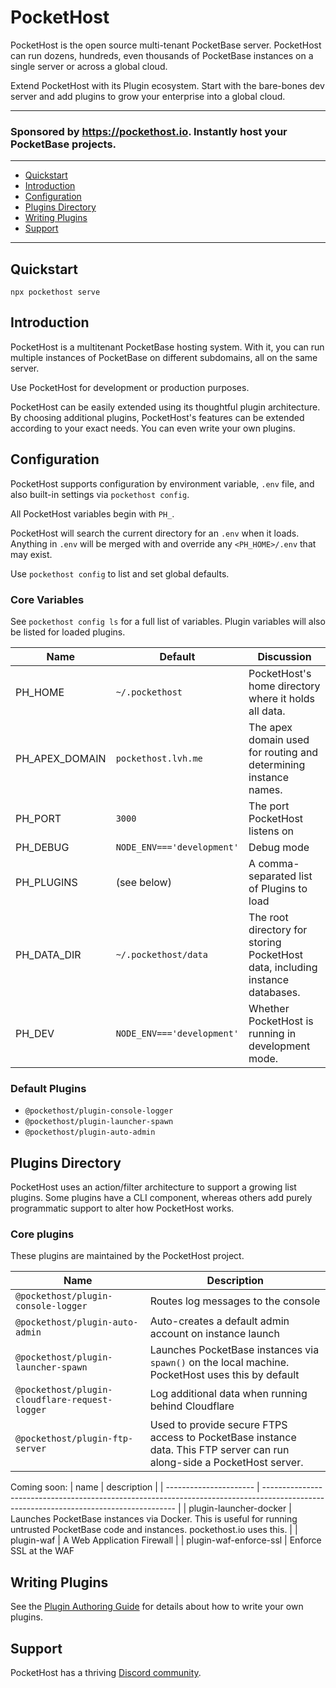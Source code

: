 # PocketHost

PocketHost is the open source multi-tenant PocketBase server. PocketHost can run dozens, hundreds, even thousands of PocketBase instances on a single server or across a global cloud.

Extend PocketHost with its Plugin ecosystem. Start with the bare-bones dev server and add plugins to grow your enterprise into a global cloud.

---

### Sponsored by https://pockethost.io. Instantly host your PocketBase projects.

---

<!-- @import "[TOC]" {cmd="toc" depthFrom=2 depthTo=2 orderedList=false} -->

<!-- code_chunk_output -->

- [Quickstart](#quickstart)
- [Introduction](#introduction)
- [Configuration](#configuration)
- [Plugins Directory](#plugins-directory)
- [Writing Plugins](#writing-plugins)
- [Support](#support)

<!-- /code_chunk_output -->

---

## Quickstart

```
npx pockethost serve
```

## Introduction

PocketHost is a multitenant PocketBase hosting system. With it, you can run multiple instances of PocketBase on different subdomains, all on the same server.

Use PocketHost for development or production purposes.

PocketHost can be easily extended using its thoughtful plugin architecture. By choosing additional plugins, PocketHost's features can be extended according to your exact needs. You can even write your own plugins.

## Configuration

PocketHost supports configuration by environment variable, `.env` file, and also built-in settings via `pockethost config`.

All PocketHost variables begin with `PH_`.

PocketHost will search the current directory for an `.env` when it loads. Anything in `.env` will be merged with and override any `<PH_HOME>/.env` that may exist.

Use `pockethost config` to list and set global defaults.

### Core Variables

See `pockethost config ls` for a full list of variables. Plugin variables will also be listed for loaded plugins.

| Name           | Default                    | Discussion                                                                    |
| -------------- | -------------------------- | ----------------------------------------------------------------------------- |
| PH_HOME        | `~/.pockethost`            | PocketHost's home directory where it holds all data.                          |
| PH_APEX_DOMAIN | `pockethost.lvh.me`        | The apex domain used for routing and determining instance names.              |
| PH_PORT        | `3000`                     | The port PocketHost listens on                                                |
| PH_DEBUG       | `NODE_ENV==='development'` | Debug mode                                                                    |
| PH_PLUGINS     | (see below)                | A comma-separated list of Plugins to load                                     |
| PH_DATA_DIR    | `~/.pockethost/data`       | The root directory for storing PocketHost data, including instance databases. |
| PH_DEV         | `NODE_ENV==='development'` | Whether PocketHost is running in development mode.                            |

### Default Plugins

- `@pockethost/plugin-console-logger`
- `@pockethost/plugin-launcher-spawn`
- `@pockethost/plugin-auto-admin`

## Plugins Directory

PocketHost uses an action/filter architecture to support a growing list plugins. Some plugins have a CLI component, whereas others add purely programmatic support to alter how PocketHost works.

### Core plugins

These plugins are maintained by the PocketHost project.

| Name                                           | Description                                                                                                             |
| ---------------------------------------------- | ----------------------------------------------------------------------------------------------------------------------- |
| `@pockethost/plugin-console-logger`            | Routes log messages to the console                                                                                      |
| `@pockethost/plugin-auto-admin`                | Auto-creates a default admin account on instance launch                                                                 |
| `@pockethost/plugin-launcher-spawn`            | Launches PocketBase instances via `spawn()` on the local machine. PocketHost uses this by default                       |
| `@pockethost/plugin-cloudflare-request-logger` | Log additional data when running behind Cloudflare                                                                      |
| `@pockethost/plugin-ftp-server`                | Used to provide secure FTPS access to PocketBase instance data. This FTP server can run along-side a PocketHost server. |

Coming soon:
| name | description |
| ---------------------- | -------------------------------------------------------------------------------------------------------------------------------------- |
| plugin-launcher-docker | Launches PocketBase instances via Docker. This is useful for running untrusted PocketBase code and instances. pockethost.io uses this. |
| plugin-waf | A Web Application Firewall |
| plugin-waf-enforce-ssl | Enforce SSL at the WAF

## Writing Plugins

See the [Plugin Authoring Guide](https://github.com/pockethost/pockethost/blob/master/packages/pockethost/plugin-guide.md) for details about how to write your own plugins.

## Support

PocketHost has a thriving [Discord community](https://discord.gg/nVTxCMEcGT).
